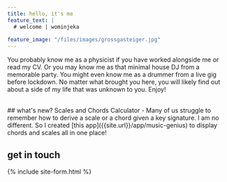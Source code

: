 ```yaml
---
title: hello, it's me
feature_text: |
  # welcome | wominjeka
  
feature_image: "/files/images/grossgasteiger.jpg"
---
```


You probably know me as a physicist if you have worked alongside me or read my CV. Or you may know me as that minimal house DJ from a memorable party. You might even know me as a drummer from a live gig before lockdown. No matter what brought you here, you will likely find out about a side of my life that was unknown to you. Enjoy!

<br/>
## what's new?
Scales and Chords Calculator - Many of us struggle to remember how to derive a scale or a chord given a key signature. I am no different. So I created [this app]({{site.url}}/app/music-genius) to display chords and scales all in one place!


<br/>

## get in touch

{% include site-form.html %}
